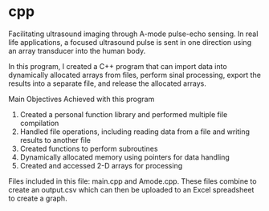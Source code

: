 # cpp 

Facilitating ultrasound imaging through A-mode pulse-echo sensing. In real life applications, a focused ultrasound pulse is sent in one direction using an array transducer into the human body. 

In this program, I created a C++ program that can import data into dynamically allocated
arrays from files, perform  sinal processing, export the results into a separate file, and release the allocated
arrays.

Main Objectives Achieved with this program
1. Created a personal function library and performed multiple file compilation
2. Handled file operations, including reading data from a file and writing results to another file
3. Created functions to perform subroutines
4. Dynamically allocated memory using pointers for data handling
5. Created and accessed 2-D arrays for processing

Files included in this file: main.cpp and Amode.cpp. These files combine to create an output.csv which can then be uploaded to an Excel spreadsheet to create a graph.
